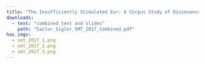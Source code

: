 ```yaml
---
title: "The Insufficiently Stimulated Ear: A Corpus Study of Dissonance Treatment from DuFay to Victoria"
downloads:
  - text: "combined text and slides"
    path: "Sailor_Sigler_SMT_2017_Combined.pdf"
has_imgs:
  - smt_2017_1.png
  - smt_2017_2.png
  - smt_2017_3.png
---
```

